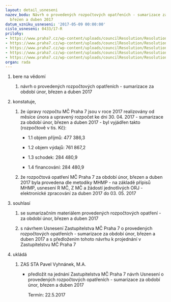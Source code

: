 ```yaml
---
layout: detail_usneseni
nazev_bodu: Návrh o provedených rozpočtových opatřeních - sumarizace za období únor,
  březen a duben 2017
datum_vzniku_usneseni: '2017-05-09 00:00:00'
cislo_usneseni: 0433/17-R
prilohy:
- https://www.praha7.cz/wp-content/uploads/councilResolution/Resolutions/29007/export/Duvodovazprava~198403.doc
- https://www.praha7.cz/wp-content/uploads/councilResolution/Resolutions/29007/export/RO_Unor_2017~198402.doc
- https://www.praha7.cz/wp-content/uploads/councilResolution/Resolutions/29007/export/RO_Brezen_2017~198401.doc
- https://www.praha7.cz/wp-content/uploads/councilResolution/Resolutions/29007/export/RO_Duben_2017~198400.doc
- https://www.praha7.cz/wp-content/uploads/councilResolution/Resolutions/29007/export/export~296127.pdf
organ: rada
---
```

<ol class="urzList_view" id="urzList">
<li class="urzClass1" id=""><span name="1">bere na vědomí</span> 
<ol class="urzOlClass">
<li class="urzClass2" style="TEXT-ALIGN: left" id=""><span><p>návrh o provedených rozpočtových opatřeních - sumarizace za období únor, březen a duben 2017</p></span></li></ol></li>
<li class="urzClass1" id=""><span name="50">konstatuje,</span> 
<ol class="urzOlClass">
<li class="urzClass2" style="TEXT-ALIGN: left" id=""><span><p>že úpravy rozpočtu MČ Praha 7 jsou v roce 2017 realizovány od měsíce února a upravený rozpočet ke dni 30. 04. 2017 - sumarizace za období&nbsp;únor, březen a duben&nbsp;2017 - byl vyjádřen takto (rozpočtově v tis. Kč):</p></span>
<ul class="urzUlClass">
<li class="urzClass3" style="TEXT-ALIGN: left" id=""><span><p>1.1 objem příjmů: 477 386,3</p></span></li>
<li class="urzClass3" style="TEXT-ALIGN: left" id=""><span><p>1.2 objem výdajů: 761 867,2</p></span></li>
<li class="urzClass3" style="TEXT-ALIGN: left" id=""><span><p>1.3 schodek: 284 480,9</p></span></li>
<li class="urzClass3" style="TEXT-ALIGN: left" id=""><span><p>1.4 financování: 284 480,9</p></span></li></ul></li>
<li class="urzClass2" style="TEXT-ALIGN: left" id=""><span><p>že rozpočtová opatření MČ Praha 7 za období únor, březen a duben 2017 byla provedena dle metodiky MHMP - na základě přípisů MHMP, usnesení R MČ, Z MČ a žádostí jednotlivých ORJ - elektronické zpracování za&nbsp;duben 2017 do 03. 05. 2017</p></span></li></ol></li>
<li class="urzClass1" id=""><span name="26">souhlasí</span> 
<ol class="urzOlClass">
<li class="urzClass2" style="TEXT-ALIGN: left" id=""><span><p>se sumarizačním materiálem provedených rozpočtových opatření - za období únor, březen a duben 2017</p></span></li>
<li class="urzClass2" style="TEXT-ALIGN: left" id=""><span><p>s&nbsp;návrhem Usnesení Zastupitelstva MČ Praha 7&nbsp;o provedených rozpočtových opatřeních - sumarizace za období únor, březen a duben 2017 a s předložením tohoto návrhu k projednání v Zastupitelstvu MČ Praha 7</p></span></li></ol></li><li class="urzClass1" id="urzUkoly"><span name="1">ukládá</span><ol class="urzOlClass"><li class="urzClass2"><span><p>ZAS STA Pavel Vyhnánek, M.A.</p></span><ul class="urzUlClass"><li class="urzClass3"><span><p>předložit na jednání Zastupitelstva MČ Praha 7 návrh Usnesení o provedených rozpočtových opatřeních - sumarizace za období únor, březen a duben 2017</p></span><span class="urzUkolTermin">  Termín:&nbsp;22.5.2017</span></li></ul></li></ol></li>
</ol>